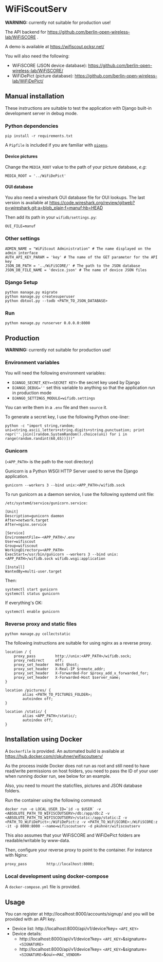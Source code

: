 # WiFiScoutServ

**WARNING:** currently not suitable for production use!

The API backend for https://github.com/berlin-open-wireless-lab/WiFiSCORE .

A demo is available at https://wifiscout.pcksr.net/

You will also need the following:
- WiFiSCORE (JSON device database): https://github.com/berlin-open-wireless-lab/WiFiSCORE/
- WiFiDePict (picture database): https://github.com/berlin-open-wireless-lab/WiFiDePict/

## Manual installation

These instructions are suitable to test the application with Django built-in development server in debug mode.

### Python dependencies

```
pip install -r requirements.txt
```

A `Pipfile` is included if you are familiar with [`pipenv`](https://github.com/kennethreitz/pipenv).

#### Device pictures

Change the `MEDIA_ROOT` value to the path of your picture database, *e.g*:

```
MEDIA_ROOT = '../WiFiDePict'
```

#### OUI database

You also need a wireshark OUI database file for OUI lookups. The last version is available at https://code.wireshark.org/review/gitweb?p=wireshark.git;a=blob_plain;f=manuf;hb=HEAD

Then add its path in your `wifidb/settings.py`:

```
OUI_FILE=manuf
```

### Other settings

```
ADMIN_NAME = "WiFiScout Administration" # The name displayed on the admin interface
AUTH_API_KEY_PARAM = 'key' # The name of the GET parameter for the API key
JSON_DB_PATH = '../WiFiSCORE/' # The path to the JSON database
JSON_DB_FILE_NAME = 'device.json' # The name of device JSON files
```

### Django Setup

```
python manage.py migrate
python manage.py createsuperuser
python dbtool.py --todb <PATH_TO_JSON_DATABASE>
```

### Run

`python manage.py runserver 0.0.0.0:8000`

## Production

**WARNING:** currently not suitable for production use!

### Environment variables

You will need the following environment variables:

- `DJANGO_SECRET_KEY=<SECRET KEY>` the secret key used by Django
- `DJANGO_DEBUG=''` set this variable to anything so that the application run in production mode
- `DJANGO_SETTINGS_MODULE=wifidb.settings`

You can write them in a `.env` file and then `source` it.

To generate a secret key, I use the following Python one-liner:

```
python -c "import string,random; uni=string.ascii_letters+string.digits+string.punctuation; print repr(''.join([random.SystemRandom().choice(uni) for i in range(random.randint(60,65))]))"
```

### Gunicorn

(`<APP_PATH>` is the path to the root directory)

Gunicorn is a Python WSGI HTTP Server used to serve the Django application.

```
gunicorn --workers 3 --bind unix:<APP_PATH>/wifidb.sock
```

To run gunicorn as a daemon service, I use the following systemd unit file:

`/etc/systemd/service/gunicorn.service:`
```
[Unit]
Description=gunicorn daemon
After=network.target
After=nginx.service

[Service]
EnvironmentFile=-<APP_PATH>/.env
User=wifiscout
Group=wifiscout
WorkingDirectory=<APP_PATH>
ExecStart=/usr/bin/gunicorn --workers 3 --bind unix:<APP_PATH>/wifidb.sock wifidb.wsgi:application

[Install]
WantedBy=multi-user.target
```

Then:
```
systemctl start gunicorn
systemctl status gunicorn
```

If everything's OK:
```
systemctl enable gunicorn
```

### Reverse proxy and static files

```
python manage.py collectstatic
```

The following instructions are suitable for using nginx as a reverse proxy.

```
location / {
    proxy_pass         http://unix:<APP_PATH>/wifidb.sock;
    proxy_redirect     off;
    proxy_set_header   Host $host;
    proxy_set_header   X-Real-IP $remote_addr;
    proxy_set_header   X-Forwarded-For $proxy_add_x_forwarded_for;
    proxy_set_header   X-Forwarded-Host $server_name;
}

location /pictures/ {
        alias <PATH_TO_PICTURES_FOLDER>;
        autoindex off;
}

location /static/ {
        alias <APP_PATH>/static/;
        autoindex off;
}
```

## Installation using Docker

A `Dockerfile` is provided.
An automated build is available at https://hub.docker.com/r/pkuhner/wifiscoutserv/

As the process inside Docker does not run as root and still need 
to have read/write permissions on host folders, you need to pass
the ID of your user when running docker run, see below for an example. 

Also, you need to mount the staticfiles, pictures and JSON database folders.

Run the container using the following command:

```
docker run -e LOCAL_USER_ID=`id -u $USER` -v <ABSOLUTE_PATH_TO_WIFISCOUTSERV>/db:/app/db:Z -v <ABSOLUTE_PATH_TO_WIFISCOUTSERV>/static:/app/static:Z -v <PATH_TO_WiFiDePict>:/WiFiDePict:z -v <PATH_TO_WiFiSCORE>:/WiFiSCORE:z  -it -p 8000:8000 --name=wifiscoutserv -d pkuhner/wifiscoutserv
```

This also assumes that your WiFiSCORE and WiFiDePict folders are readable/writable by www-data.

Then, configure your reverse proxy to point to the container. For instance with Nginx:

```
proxy_pass         http://localhost:8000;
```

### Local development using docker-compose

A `docker-compose.yml` file is provided.

## Usage

You can register at http://localhost:8000/accounts/signup/ and you will be provided with an API key.

- Device list: http://localhost:8000/api/v1/device?key= `<API_KEY>`
- Device details:
    - http://localhost:8000/api/v1/device?key= `<API_KEY>`&signature=`<SIGNATURE>`
    - http://localhost:8000/api/v1/device?key= `<API_KEY>`&signature=`<SIGNATURE>`&oui=`<MAC_VENDOR>`
